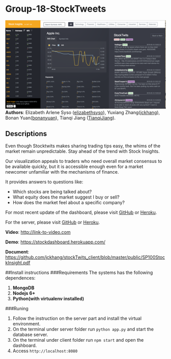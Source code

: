 # Group-18-StockTweets
![alt text](https://raw.githubusercontent.com/jckhang/stockTwits_client/master/public/screenshot.png "Screenshot")
**Authors**: Elizabeth Arlene Syso ([elizabethsyso](https://github.com/elizabethsyso)), Yuxiang Zhang([jckhang](https://github.com/jckhang)), Bonan Yuan([bonanyuan](https://github.com/bonanyuan)), Tianqi Jiang ([TianqiJiang](https://github.com/TianqiJiang)).

## Descriptions

Even though Stocktwits makes sharing trading tips easy, the whims of the market remain unpredictable. Stay ahead of the trend with Stock Insights.

Our visualization appeals to traders who need overall market consensus to be available quickly, but it is accessible enough even for a market newcomer unfamiliar with the mechanisms of finance.

It provides answers to questions like:
- Which stocks are being talked about?
- What equity does the market suggest I buy or sell?
- How does the market feel about a specific company?


For most recent update of the dashboard, please visit [GitHub](https://github.com/jckhang/stockTwits_client) or [Heroku](https://stockdashboard.herokuapp.com/).

For the server, please visit [GitHub](https://github.com/jckhang/stockTwits_server) or [Heroku](http://stocktwitsbackend.herokuapp.com/).

**Video**: http://link-to-video.com

**Demo**: https://stockdashboard.herokuapp.com/

**Document**: https://github.com/jckhang/stockTwits_client/blob/master/public/SP100StockInsight.pdf

##Install instructions
###Requirements
The systems has the following dependences:

1. **MongoDB**
2. **Nodejs 6+**
3. **Python(with virtualenv installed)**

###Runing
1. Follow the instruction on the server part and install the virtual environment.
2. On the terminal under server folder run `python app.py` and start the database server.
3. On the terminal under client folder run `npm start` and open the dashboard.
4. Access `http://localhost:8080`

